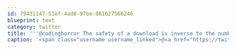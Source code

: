 ```yaml
---
id: 79431147-51ef-4ad8-97be-861627566246
blueprint: text
category: twitter
title: '''@codinghorror The safety of a download is inverse to the number of times "100%" and "safe" appear next to it.'
caption: '<span class="username username_linked">@<a href="https://twitter.com/codinghorror" title="Jeff Atwood">codinghorror</a></span> The safety of a download is inverse to the number of times "100%" and "safe" appear next to it.'
---
```

